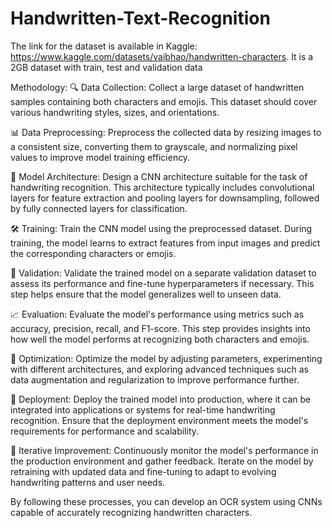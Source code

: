 # Handwritten-Text-Recognition
The link for the dataset is available in Kaggle: https://www.kaggle.com/datasets/vaibhao/handwritten-characters. It is a 2GB dataset with train, test and validation data

Methodology: 🔍 Data Collection: Collect a large dataset of handwritten samples containing both characters and emojis. This dataset should cover various handwriting styles, sizes, and orientations.

📊 Data Preprocessing: Preprocess the collected data by resizing images to a consistent size, converting them to grayscale, and normalizing pixel values to improve model training efficiency.

🧠 Model Architecture: Design a CNN architecture suitable for the task of handwriting recognition. This architecture typically includes convolutional layers for feature extraction and pooling layers for downsampling, followed by fully connected layers for classification.

🛠️ Training: Train the CNN model using the preprocessed dataset. During training, the model learns to extract features from input images and predict the corresponding characters or emojis.

🔎 Validation: Validate the trained model on a separate validation dataset to assess its performance and fine-tune hyperparameters if necessary. This step helps ensure that the model generalizes well to unseen data.

📈 Evaluation: Evaluate the model's performance using metrics such as accuracy, precision, recall, and F1-score. This step provides insights into how well the model performs at recognizing both characters and emojis.

🔧 Optimization: Optimize the model by adjusting parameters, experimenting with different architectures, and exploring advanced techniques such as data augmentation and regularization to improve performance further.

🚀 Deployment: Deploy the trained model into production, where it can be integrated into applications or systems for real-time handwriting recognition. Ensure that the deployment environment meets the model's requirements for performance and scalability.

🔄 Iterative Improvement: Continuously monitor the model's performance in the production environment and gather feedback. Iterate on the model by retraining with updated data and fine-tuning to adapt to evolving handwriting patterns and user needs.

By following these processes, you can develop an OCR system using CNNs capable of accurately recognizing handwritten characters.
